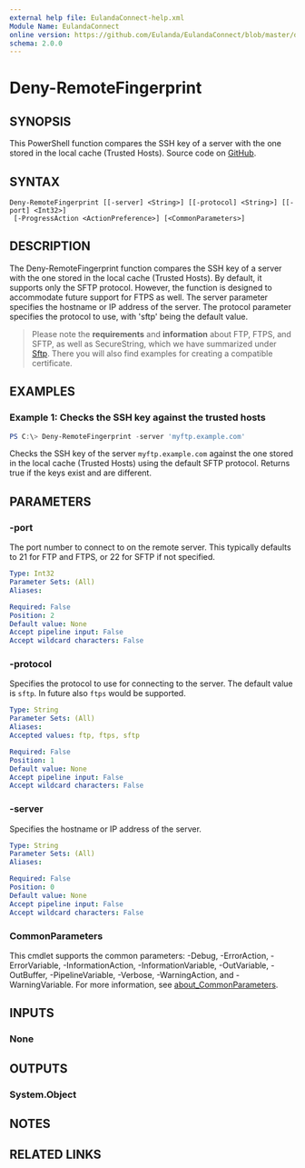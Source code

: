 ```yaml
---
external help file: EulandaConnect-help.xml
Module Name: EulandaConnect
online version: https://github.com/Eulanda/EulandaConnect/blob/master/docs/Deny-RemoteFingerprint.md
schema: 2.0.0
---
```


# Deny-RemoteFingerprint

## SYNOPSIS
This PowerShell function compares the SSH key of a server with the one stored in the local cache (Trusted Hosts). Source code on [GitHub](https://github.com/Eulanda/EulandaConnect/blob/master/source/public/Deny-RemoteFingerprint.ps1).

## SYNTAX

```
Deny-RemoteFingerprint [[-server] <String>] [[-protocol] <String>] [[-port] <Int32>]
 [-ProgressAction <ActionPreference>] [<CommonParameters>]
```

## DESCRIPTION
The Deny-RemoteFingerprint function compares the SSH key of a server with the one stored in the local cache (Trusted Hosts). By default, it supports only the SFTP protocol. However, the function is designed to accommodate future support for FTPS as well. The server parameter specifies the hostname or IP address of the server. The protocol parameter specifies the protocol to use, with 'sftp' being the default value.

> Please note the **requirements** and **information** about FTP, FTPS, and SFTP, as well as SecureString, which we have summarized under [Sftp](../appendix/Sftp.md). There you will also find examples for creating a compatible certificate.

## EXAMPLES

### Example 1: Checks the SSH key against the trusted hosts
```powershell
PS C:\> Deny-RemoteFingerprint -server 'myftp.example.com'
```

Checks the SSH key of the server `myftp.example.com` against the one stored in the local cache (Trusted Hosts) using the default SFTP protocol. Returns true if the keys exist and are different.

## PARAMETERS

### -port
The port number to connect to on the remote server. This typically defaults to 21 for FTP and FTPS, or 22 for SFTP if not specified.

```yaml
Type: Int32
Parameter Sets: (All)
Aliases:

Required: False
Position: 2
Default value: None
Accept pipeline input: False
Accept wildcard characters: False
```

### -protocol
Specifies the protocol to use for connecting to the server. The default value is `sftp`. In future also `ftps` would be supported.

```yaml
Type: String
Parameter Sets: (All)
Aliases:
Accepted values: ftp, ftps, sftp

Required: False
Position: 1
Default value: None
Accept pipeline input: False
Accept wildcard characters: False
```

### -server
Specifies the hostname or IP address of the server.

```yaml
Type: String
Parameter Sets: (All)
Aliases:

Required: False
Position: 0
Default value: None
Accept pipeline input: False
Accept wildcard characters: False
```


### CommonParameters
This cmdlet supports the common parameters: -Debug, -ErrorAction, -ErrorVariable, -InformationAction, -InformationVariable, -OutVariable, -OutBuffer, -PipelineVariable, -Verbose, -WarningAction, and -WarningVariable. For more information, see [about_CommonParameters](http://go.microsoft.com/fwlink/?LinkID=113216).

## INPUTS

### None

## OUTPUTS

### System.Object
## NOTES

## RELATED LINKS

